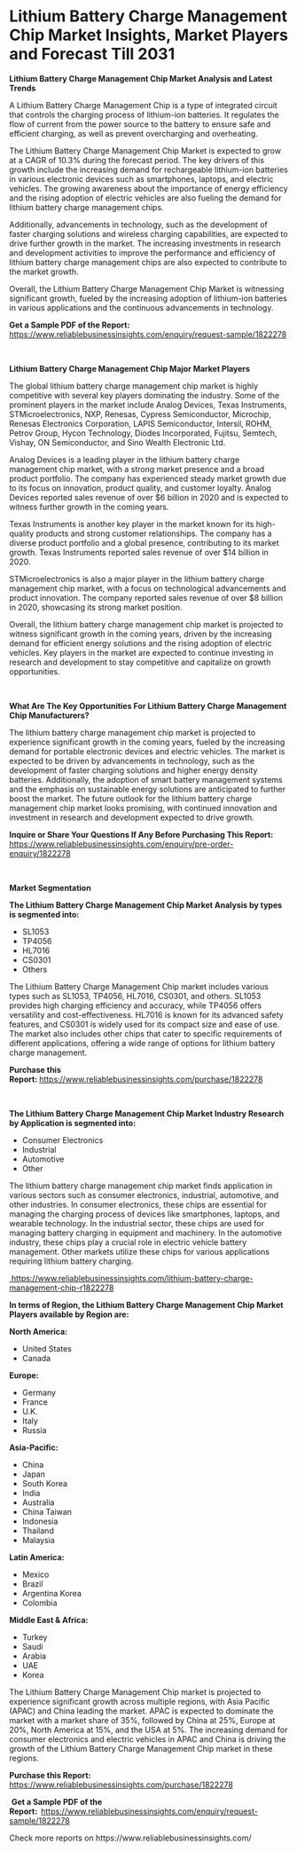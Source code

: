 <p><h1>Lithium Battery Charge Management Chip Market Insights, Market Players and Forecast Till 2031</h1></p><p><strong>Lithium Battery Charge Management Chip Market Analysis and Latest Trends</strong></p>
<p><p>A Lithium Battery Charge Management Chip is a type of integrated circuit that controls the charging process of lithium-ion batteries. It regulates the flow of current from the power source to the battery to ensure safe and efficient charging, as well as prevent overcharging and overheating.</p><p>The Lithium Battery Charge Management Chip Market is expected to grow at a CAGR of 10.3% during the forecast period. The key drivers of this growth include the increasing demand for rechargeable lithium-ion batteries in various electronic devices such as smartphones, laptops, and electric vehicles. The growing awareness about the importance of energy efficiency and the rising adoption of electric vehicles are also fueling the demand for lithium battery charge management chips.</p><p>Additionally, advancements in technology, such as the development of faster charging solutions and wireless charging capabilities, are expected to drive further growth in the market. The increasing investments in research and development activities to improve the performance and efficiency of lithium battery charge management chips are also expected to contribute to the market growth.</p><p>Overall, the Lithium Battery Charge Management Chip Market is witnessing significant growth, fueled by the increasing adoption of lithium-ion batteries in various applications and the continuous advancements in technology.</p></p>
<p><strong>Get a Sample PDF of the Report:&nbsp;</strong> <a href="https://www.reliablebusinessinsights.com/enquiry/request-sample/1822278">https://www.reliablebusinessinsights.com/enquiry/request-sample/1822278</a></p>
<p>&nbsp;</p>
<p><strong>Lithium Battery Charge Management Chip Major Market Players</strong></p>
<p><p>The global lithium battery charge management chip market is highly competitive with several key players dominating the industry. Some of the prominent players in the market include Analog Devices, Texas Instruments, STMicroelectronics, NXP, Renesas, Cypress Semiconductor, Microchip, Renesas Electronics Corporation, LAPIS Semiconductor, Intersil, ROHM, Petrov Group, Hycon Technology, Diodes Incorporated, Fujitsu, Semtech, Vishay, ON Semiconductor, and Sino Wealth Electronic Ltd.</p><p>Analog Devices is a leading player in the lithium battery charge management chip market, with a strong market presence and a broad product portfolio. The company has experienced steady market growth due to its focus on innovation, product quality, and customer loyalty. Analog Devices reported sales revenue of over $6 billion in 2020 and is expected to witness further growth in the coming years.</p><p>Texas Instruments is another key player in the market known for its high-quality products and strong customer relationships. The company has a diverse product portfolio and a global presence, contributing to its market growth. Texas Instruments reported sales revenue of over $14 billion in 2020.</p><p>STMicroelectronics is also a major player in the lithium battery charge management chip market, with a focus on technological advancements and product innovation. The company reported sales revenue of over $8 billion in 2020, showcasing its strong market position.</p><p>Overall, the lithium battery charge management chip market is projected to witness significant growth in the coming years, driven by the increasing demand for efficient energy solutions and the rising adoption of electric vehicles. Key players in the market are expected to continue investing in research and development to stay competitive and capitalize on growth opportunities.</p></p>
<p>&nbsp;</p>
<p><strong>What Are The Key Opportunities For Lithium Battery Charge Management Chip Manufacturers?</strong></p>
<p><p>The lithium battery charge management chip market is projected to experience significant growth in the coming years, fueled by the increasing demand for portable electronic devices and electric vehicles. The market is expected to be driven by advancements in technology, such as the development of faster charging solutions and higher energy density batteries. Additionally, the adoption of smart battery management systems and the emphasis on sustainable energy solutions are anticipated to further boost the market. The future outlook for the lithium battery charge management chip market looks promising, with continued innovation and investment in research and development expected to drive growth.</p></p>
<p><strong>Inquire or Share Your Questions If Any Before Purchasing This Report:</strong> <a href="https://www.reliablebusinessinsights.com/enquiry/pre-order-enquiry/1822278">https://www.reliablebusinessinsights.com/enquiry/pre-order-enquiry/1822278</a></p>
<p>&nbsp;</p>
<p><strong>Market Segmentation</strong></p>
<p><strong>The Lithium Battery Charge Management Chip Market Analysis by types is segmented into:</strong></p>
<p><ul><li>SL1053</li><li>TP4056</li><li>HL7016</li><li>CS0301</li><li>Others</li></ul></p>
<p><p>The Lithium Battery Charge Management Chip market includes various types such as SL1053, TP4056, HL7016, CS0301, and others. SL1053 provides high charging efficiency and accuracy, while TP4056 offers versatility and cost-effectiveness. HL7016 is known for its advanced safety features, and CS0301 is widely used for its compact size and ease of use. The market also includes other chips that cater to specific requirements of different applications, offering a wide range of options for lithium battery charge management.</p></p>
<p><strong>Purchase this Report:&nbsp;</strong><a href="https://www.reliablebusinessinsights.com/purchase/1822278">https://www.reliablebusinessinsights.com/purchase/1822278</a></p>
<p>&nbsp;</p>
<p><strong>The Lithium Battery Charge Management Chip Market Industry Research by Application is segmented into:</strong></p>
<p><ul><li>Consumer Electronics</li><li>Industrial</li><li>Automotive</li><li>Other</li></ul></p>
<p><p>The lithium battery charge management chip market finds application in various sectors such as consumer electronics, industrial, automotive, and other industries. In consumer electronics, these chips are essential for managing the charging process of devices like smartphones, laptops, and wearable technology. In the industrial sector, these chips are used for managing battery charging in equipment and machinery. In the automotive industry, these chips play a crucial role in electric vehicle battery management. Other markets utilize these chips for various applications requiring lithium battery charging.</p></p>
<p><a href="https://www.reliablebusinessinsights.com/lithium-battery-charge-management-chip-r1822278">&nbsp;https://www.reliablebusinessinsights.com/lithium-battery-charge-management-chip-r1822278</a></p>
<p><strong>In terms of Region, the Lithium Battery Charge Management Chip Market Players available by Region are:</strong></p>
<p>
    <p> <strong> North America: </strong>
        <ul>
            <li>United States</li>
            <li>Canada</li>
        </ul>
        </p> 
    <p> <strong> Europe: </strong>
        <ul>
            <li>Germany</li>
            <li>France</li>
            <li>U.K.</li>
            <li>Italy</li>
            <li>Russia</li>
        </ul>
        </p> 
    <p> <strong> Asia-Pacific: </strong>
        <ul>
            <li>China</li>
            <li>Japan</li>
            <li>South Korea</li>
            <li>India</li>
            <li>Australia</li>
            <li>China Taiwan</li>
            <li>Indonesia</li>
            <li>Thailand</li>
            <li>Malaysia</li>
        </ul>
        </p> 
    <p> <strong> Latin America: </strong>
        <ul>
            <li>Mexico</li>
            <li>Brazil</li>
            <li>Argentina Korea</li>
            <li>Colombia</li>
        </ul>
        </p> 
    <p> <strong> Middle East & Africa: </strong>
        <ul>
            <li>Turkey</li>
            <li>Saudi</li>
            <li>Arabia</li>
            <li>UAE</li>
            <li>Korea</li>
        </ul>
    </p>
    </p>
<p><p>The Lithium Battery Charge Management Chip market is projected to experience significant growth across multiple regions, with Asia Pacific (APAC) and China leading the market. APAC is expected to dominate the market with a market share of 35%, followed by China at 25%, Europe at 20%, North America at 15%, and the USA at 5%. The increasing demand for consumer electronics and electric vehicles in APAC and China is driving the growth of the Lithium Battery Charge Management Chip market in these regions.</p></p>
<p><strong>Purchase this Report: </strong><a href="https://www.reliablebusinessinsights.com/purchase/1822278">https://www.reliablebusinessinsights.com/purchase/1822278</a></p>
<p>&nbsp;<strong>Get a Sample PDF of the Report:&nbsp;&nbsp;</strong><a href="https://www.reliablebusinessinsights.com/enquiry/request-sample/1822278">https://www.reliablebusinessinsights.com/enquiry/request-sample/1822278</a></p>
<p><strong></strong></p>
<p>Check more reports on https://www.reliablebusinessinsights.com/</p>